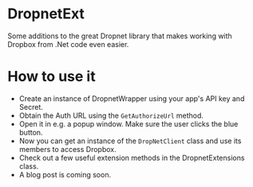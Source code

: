DropnetExt
==========

Some additions to the great Dropnet library that makes working with Dropbox from .Net code even easier.

How to use it
=============
* Create an instance of DropnetWrapper using your app's API key and Secret.
* Obtain the Auth URL using the `GetAuthorizeUrl` method.
* Open it in e.g. a popup window. Make sure the user clicks the blue button.
* Now you can get an instance of the `DropNetClient` class and use its members to access Dropbox.
* Check out a few useful extension methods in the DropnetExtensions class.
* A blog post is coming soon.